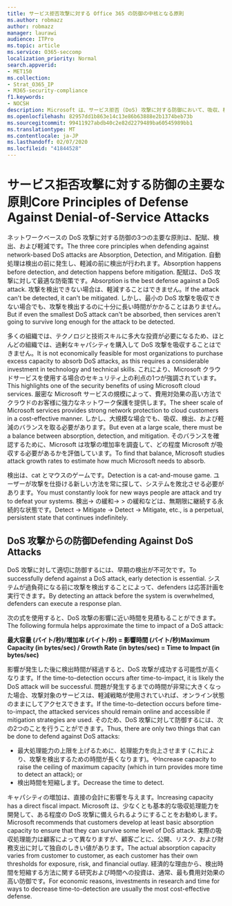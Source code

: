 ```yaml
---
title: サービス拒否攻撃に対する Office 365 の防御の中核となる原則
ms.author: robmazz
author: robmazz
manager: laurawi
audience: ITPro
ms.topic: article
ms.service: O365-seccomp
localization_priority: Normal
search.appverid:
- MET150
ms.collection:
- Strat_O365_IP
- M365-security-compliance
f1.keywords:
- NOCSH
description: Microsoft は、サービス拒否 (DoS) 攻撃に対する防御において、吸収、検出、軽減の中心となる原則を活用する方法について説明します。
ms.openlocfilehash: 82957dd1b863e14c13e86b63888e2b1374beb73b
ms.sourcegitcommit: 99411927abdb40c2e82d2279489ba60545989bb1
ms.translationtype: MT
ms.contentlocale: ja-JP
ms.lasthandoff: 02/07/2020
ms.locfileid: "41844528"
---
```

# <a name="core-principles-of-defense-against-denial-of-service-attacks"></a><span data-ttu-id="c6640-103">サービス拒否攻撃に対する防御の主要な原則</span><span class="sxs-lookup"><span data-stu-id="c6640-103">Core Principles of Defense Against Denial-of-Service Attacks</span></span>

<span data-ttu-id="c6640-104">ネットワークベースの DoS 攻撃に対する防御の3つの主要な原則は、配賦、検出、および軽減です。</span><span class="sxs-lookup"><span data-stu-id="c6640-104">The three core principles when defending against network-based DoS attacks are Absorption, Detection, and Mitigation.</span></span> <span data-ttu-id="c6640-105">自動処理は検出の前に発生し、軽減の前に検出が行われます。</span><span class="sxs-lookup"><span data-stu-id="c6640-105">Absorption happens before detection, and detection happens before mitigation.</span></span> <span data-ttu-id="c6640-106">配賦は、DoS 攻撃に対して最適な防衛策です。</span><span class="sxs-lookup"><span data-stu-id="c6640-106">Absorption is the best defense against a DoS attack.</span></span> <span data-ttu-id="c6640-107">攻撃を検出できない場合は、軽減することはできません。</span><span class="sxs-lookup"><span data-stu-id="c6640-107">If the attack can't be detected, it can't be mitigated.</span></span> <span data-ttu-id="c6640-108">しかし、最小の DoS 攻撃を吸収できない場合でも、攻撃を検出するのに十分に長い時間がかかることはありません。</span><span class="sxs-lookup"><span data-stu-id="c6640-108">But if even the smallest DoS attack can't be absorbed, then services aren't going to survive long enough for the attack to be detected.</span></span>

<span data-ttu-id="c6640-109">多くの組織では、テクノロジと技術スキルに多大な投資が必要になるため、ほとんどの組織では、過剰なキャパシティを購入して DoS 攻撃を吸収することはできません。</span><span class="sxs-lookup"><span data-stu-id="c6640-109">It is not economically feasible for most organizations to purchase excess capacity to absorb DoS attacks, as this requires a considerable investment in technology and technical skills.</span></span> <span data-ttu-id="c6640-110">これにより、Microsoft クラウドサービスを使用する場合のセキュリティ上の利点の1つが強調されています。</span><span class="sxs-lookup"><span data-stu-id="c6640-110">This highlights one of the security benefits of using Microsoft cloud services.</span></span> <span data-ttu-id="c6640-111">厳密な Microsoft サービスの規模によって、費用対効果の高い方法でクラウドのお客様に強力なネットワーク保護を提供します。</span><span class="sxs-lookup"><span data-stu-id="c6640-111">The sheer scale of Microsoft services provides strong network protection to cloud customers in a cost-effective manner.</span></span> <span data-ttu-id="c6640-112">しかし、大規模な場合でも、吸収、検出、および軽減のバランスを取る必要があります。</span><span class="sxs-lookup"><span data-stu-id="c6640-112">But even at a large scale, there must be a balance between absorption, detection, and mitigation.</span></span> <span data-ttu-id="c6640-113">そのバランスを確認するために、Microsoft は攻撃の増加率を調査して、どの程度 Microsoft が吸収する必要があるかを評価しています。</span><span class="sxs-lookup"><span data-stu-id="c6640-113">To find that balance, Microsoft studies attack growth rates to estimate how much Microsoft needs to absorb.</span></span>

<span data-ttu-id="c6640-114">検出は、cat とマウスのゲームです。</span><span class="sxs-lookup"><span data-stu-id="c6640-114">Detection is a cat-and-mouse game.</span></span> <span data-ttu-id="c6640-115">ユーザーが攻撃を仕掛ける新しい方法を常に探して、システムを敗北させる必要があります。</span><span class="sxs-lookup"><span data-stu-id="c6640-115">You must constantly look for new ways people are attack and try to defeat your systems.</span></span> <span data-ttu-id="c6640-116">検出-> の緩和-> > の緩和などは、無期限に継続する永続的な状態です。</span><span class="sxs-lookup"><span data-stu-id="c6640-116">Detect -> Mitigate -> Detect -> Mitigate, etc., is a perpetual, persistent state that continues indefinitely.</span></span>

## <a name="defending-against-dos-attacks"></a><span data-ttu-id="c6640-117">DoS 攻撃からの防御</span><span class="sxs-lookup"><span data-stu-id="c6640-117">Defending Against DoS Attacks</span></span>

<span data-ttu-id="c6640-118">DoS 攻撃に対して適切に防御するには、早期の検出が不可欠です。</span><span class="sxs-lookup"><span data-stu-id="c6640-118">To successfully defend against a DoS attack, early detection is essential.</span></span> <span data-ttu-id="c6640-119">システムが過負荷になる前に攻撃を検出することによって、defenders は応答計画を実行できます。</span><span class="sxs-lookup"><span data-stu-id="c6640-119">By detecting an attack before the system is overwhelmed, defenders can execute a response plan.</span></span>

<span data-ttu-id="c6640-120">次の式を使用すると、DoS 攻撃の影響に近い時間を見積もることができます。</span><span class="sxs-lookup"><span data-stu-id="c6640-120">The following formula helps approximate the time to impact of a DoS attack:</span></span>

   <span data-ttu-id="c6640-121">**最大容量 (バイト/秒)/増加率 (バイト/秒) = 影響時間 (バイト/秒)**</span><span class="sxs-lookup"><span data-stu-id="c6640-121">**Maximum Capacity (in bytes/sec) / Growth Rate (in bytes/sec) = Time to Impact (in bytes/sec)**</span></span>

<span data-ttu-id="c6640-122">影響が発生した後に検出時間が経過すると、DoS 攻撃が成功する可能性が高くなります。</span><span class="sxs-lookup"><span data-stu-id="c6640-122">If the time-to-detection occurs after time-to-impact, it is likely the DoS attack will be successful.</span></span> <span data-ttu-id="c6640-123">問題が発生するまでの時間が非常に大きくなった場合、攻撃対象のサービスは、軽減戦略が使用されていれば、オンライン状態のままにしてアクセスできます。</span><span class="sxs-lookup"><span data-stu-id="c6640-123">If the time-to-detection occurs before time-to-impact, the attacked services should remain online and accessible if mitigation strategies are used.</span></span> <span data-ttu-id="c6640-124">そのため、DoS 攻撃に対して防御するには、次の2つのことを行うことができます。</span><span class="sxs-lookup"><span data-stu-id="c6640-124">Thus, there are only two things that can be done to defend against DoS attacks:</span></span>

- <span data-ttu-id="c6640-125">最大処理能力の上限を上げるために、処理能力を向上させます (これにより、攻撃を検出するための時間が長くなります)。や</span><span class="sxs-lookup"><span data-stu-id="c6640-125">Increase capacity to raise the ceiling of maximum capacity (which in turn provides more time to detect an attack); or</span></span>
- <span data-ttu-id="c6640-126">検出時間を短縮します。</span><span class="sxs-lookup"><span data-stu-id="c6640-126">Decrease the time to detect.</span></span>

<span data-ttu-id="c6640-127">キャパシティの増加は、直接の会計に影響を与えます。</span><span class="sxs-lookup"><span data-stu-id="c6640-127">Increasing capacity has a direct fiscal impact.</span></span> <span data-ttu-id="c6640-128">Microsoft は、少なくとも基本的な吸収処理能力を開発して、ある程度の DoS 攻撃に備えられるようにすることをお勧めします。</span><span class="sxs-lookup"><span data-stu-id="c6640-128">Microsoft recommends that customers develop at least basic absorption capacity to ensure that they can survive some level of DoS attack.</span></span> <span data-ttu-id="c6640-129">実際の吸収処理能力は顧客によって異なりますが、顧客ごとに、公開、リスク、および財務支出に対して独自のしきい値があります。</span><span class="sxs-lookup"><span data-stu-id="c6640-129">The actual absorption capacity varies from customer to customer, as each customer has their own thresholds for exposure, risk, and financial outlay.</span></span> <span data-ttu-id="c6640-130">経済的な理由から、検出時間を短縮する方法に関する研究および時間への投資は、通常、最も費用対効果の高い防御です。</span><span class="sxs-lookup"><span data-stu-id="c6640-130">For economic reasons, investments in research and time for ways to decrease time-to-detection are usually the most cost-effective defense.</span></span>
